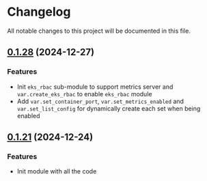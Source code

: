# Changelog

All notable changes to this project will be documented in this file.
## [0.1.28]() (2024-12-27)
### Features
* Init `eks_rbac` sub-module to support metrics server and `var.create_eks_rbac` to enable `eks_rbac` module
* Add `var.set_container_port`, `var.set_metrics_enabled` and `var.set_list_config` for dynamically create each set when being enabled

## [0.1.21]() (2024-12-24)
### Features
* Init module with all the code
